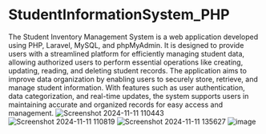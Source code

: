 # StudentInformationSystem_PHP
The Student Inventory Management System is a web application developed using PHP, Laravel, 
MySQL, and phpMyAdmin. It is designed to provide users with a streamlined platform for efficiently 
managing student data, allowing authorized users to perform essential operations like creating,
updating, reading, and deleting student records. The application aims to improve data organization by 
enabling users to securely store, retrieve, and manage student information. With features such as user 
authentication, data categorization, and real-time updates, the system supports users in maintaining 
accurate and organized records for easy access and management.
![Screenshot 2024-11-11 110443](https://github.com/user-attachments/assets/9d9555b2-ec28-41de-852a-d1684396d35b)
![Screenshot 2024-11-11 110819](https://github.com/user-attachments/assets/80b2c249-664e-4700-a6e1-755469edbcf0)
![Screenshot 2024-11-11 135627](https://github.com/user-attachments/assets/1a689d11-5f26-4da2-826f-d75ed0d260d6)
![image](https://github.com/user-attachments/assets/8392f84d-7c87-4bbb-aa0b-cade6bc46ee1)



